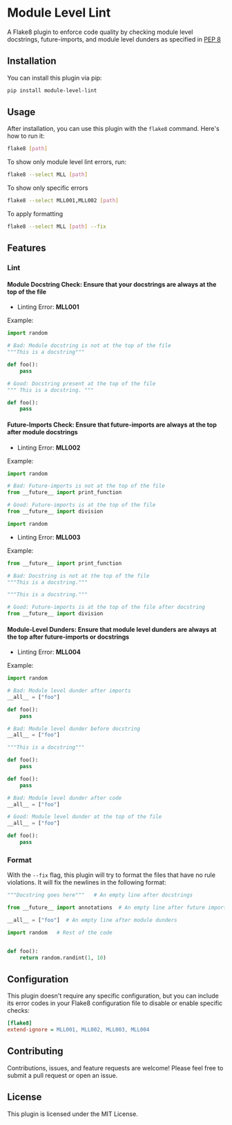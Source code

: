 # Module Level Lint

A Flake8 plugin to enforce code quality by checking module level docstrings, future-imports, and module level dunders as specified in [PEP 8](https://peps.python.org/pep-0008/#module-level-dunder-names)

## Installation

You can install this plugin via pip:

```bash
pip install module-level-lint
```

## Usage

After installation, you can use this plugin with the `flake8` command. Here's how to run it:

```bash
flake8 [path]
```

To show only module level lint errors, run:

```bash
flake8 --select MLL [path]
```

To show only specific errors

```bash
flake8 --select MLL001,MLL002 [path]
```

To apply formatting

```bash
flake8 --select MLL [path] --fix
```

## Features

### Lint

#### Module Docstring Check: Ensure that your docstrings are always at the top of the file

- Linting Error: **MLL001**

Example:

```python
import random

# Bad: Module docstring is not at the top of the file
"""This is a docstring"""

def foo():
    pass
```

```python
# Good: Docstring present at the top of the file
""" This is a docstring. """

def foo():
    pass
```

#### Future-Imports Check: Ensure that future-imports are always at the top after module docstrings

- Linting Error: **MLL002**

Example:

```python
import random

# Bad: Future-imports is not at the top of the file
from __future__ import print_function
```

```python
# Good: Future-imports is at the top of the file
from __future__ import division

import random
```

- Linting Error: **MLL003**

Example:

```python
from __future__ import print_function

# Bad: Docstring is not at the top of the file
"""This is a docstring."""
```

```python
"""This is a docstring."""

# Good: Future-imports is at the top of the file after docstring
from __future__ import division
```

#### Module-Level Dunders: Ensure that module level dunders are always at the top after future-imports or docstrings

- Linting Error: **MLL004**

Example:

```python
import random

# Bad: Module level dunder after imports
__all__ = ["foo"]

def foo():
    pass
```

```python
# Bad: Module level dunder before docstring
__all__ = ["foo"]

"""This is a docstring"""

def foo():
    pass
```

```python
def foo():
    pass

# Bad: Module level dunder after code
__all__ = ["foo"]
```

```python
# Good: Module level dunder at the top of the file
__all__ = ["foo"]

def foo():
    pass
```

### Format

With the `--fix` flag, this plugin will try to format the files that have no rule violations. It will fix the newlines in the following format:

```python
"""Docstring goes here"""   # An empty line after docstrings

from __future__ import annotations  # An empty line after future imports

__all__ = ["foo"]  # An empty line after module dunders

import random   # Rest of the code


def foo():
    return random.randint(1, 10)
```

## Configuration

This plugin doesn't require any specific configuration, but you can include its error codes in your Flake8 configuration file to disable or enable specific checks:

```ini
[flake8]
extend-ignore = MLL001, MLL002, MLL003, MLL004
```

## Contributing

Contributions, issues, and feature requests are welcome! Please feel free to submit a pull request or open an issue.

## License

This plugin is licensed under the MIT License.
